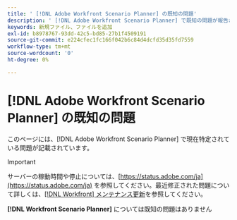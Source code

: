 ```yaml
---
title: ' [!DNL Adobe Workfront Scenario Planner] の既知の問題'
description: ' [!DNL Adobe Workfront Scenario Planner] で既知の問題が報告されました'
keywords: 新規ファイル、ファイルを追加
exl-id: b8978767-93dd-42c5-bd85-27b1f4509191
source-git-commit: e224cfec1fc166f042b6c84d4dcfd35d35fd7559
workflow-type: tm+mt
source-wordcount: '0'
ht-degree: 0%

---
```


# [!DNL Adobe Workfront Scenario Planner] の既知の問題

このページには、[!DNL Adobe Workfront Scenario Planner] で現在特定されている問題が記載されています。

>[!IMPORTANT]
>
>サーバーの稼動時間や停止については、[https://status.adobe.com/ja](https://status.adobe.com/ja) を参照してください。最近修正された問題について詳しくは、[[!DNL Workfront] メンテナンス更新](../maintenance/current-updates.md)を参照してください。

**[!DNL Workfront Scenario Planner]** については既知の問題はありません
<!--


-->
